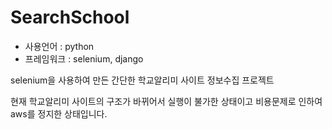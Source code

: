 # SearchSchool

- 사용언어 : python
- 프레임워크 : selenium, django

selenium을 사용하여 만든 간단한 학교알리미 사이트 정보수집 프로젝트

현재 학교알리미 사이트의 구조가 바뀌어서 실행이 불가한 상태이고 비용문제로 인하여 aws를 정지한 상태입니다.

